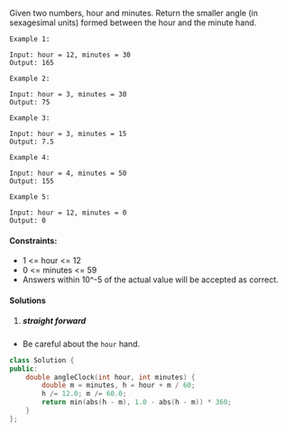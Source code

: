 Given two numbers, hour and minutes. Return the smaller angle (in sexagesimal units) formed between the hour and the minute hand.

 

```
Example 1:

Input: hour = 12, minutes = 30
Output: 165

Example 2:

Input: hour = 3, minutes = 30
Output: 75

Example 3:

Input: hour = 3, minutes = 15
Output: 7.5

Example 4:

Input: hour = 4, minutes = 50
Output: 155

Example 5:

Input: hour = 12, minutes = 0
Output: 0
```

 

#### Constraints:

-    1 <= hour <= 12
-    0 <= minutes <= 59
-    Answers within 10^-5 of the actual value will be accepted as correct.


#### Solutions

1. ##### straight forward

- Be careful about the `hour` hand.

```cpp
class Solution {
public:
    double angleClock(int hour, int minutes) {
        double m = minutes, h = hour + m / 60;
        h /= 12.0; m /= 60.0;
        return min(abs(h - m), 1.0 - abs(h - m)) * 360;
    }
};
```